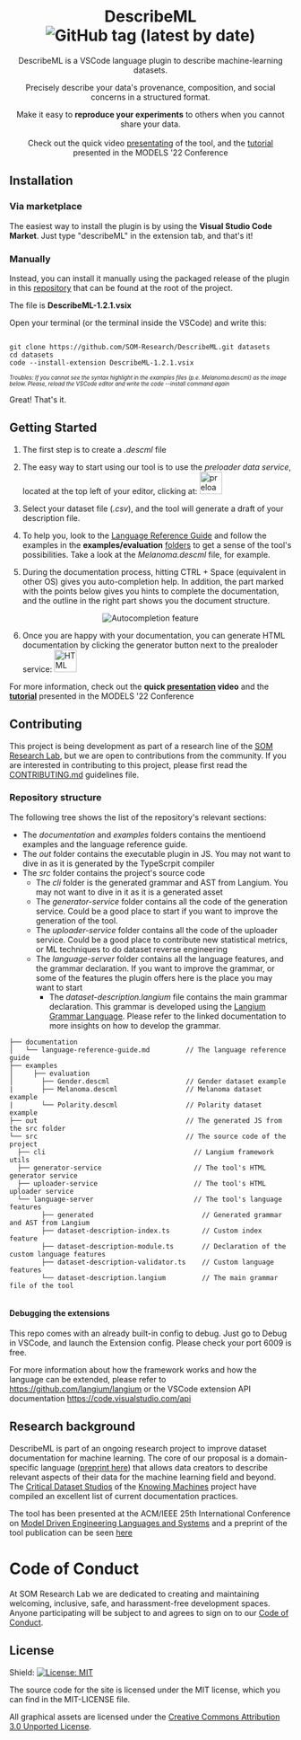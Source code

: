 <div align="center">

# DescribeML ![GitHub tag (latest by date)](https://img.shields.io/github/v/tag/SOM-Research/DescribeML?label=Version&style=for-the-badge)

DescribeML is a VSCode language plugin to describe machine-learning datasets. <br>

Precisely describe your data's provenance, composition, and social concerns in a structured format.


Make it easy to **reproduce your experiments** to others when you cannot share your data. <br>
<br>
Check out the quick video [presentating](https://www.youtube.com/watch?v=Bf3bhWB-UJY) of the tool, and the [tutorial](https://www.youtube.com/watch?v=1Of1qfuJKvY) presented in the MODELS '22 Conference

</div>

## Installation 

### Via marketplace

The easiest way to install the plugin is by using the **Visual Studio Code Market**. Just type "describeML" in the extension tab, and that's it!

### Manually

Instead, you can install it manually using the packaged release of the plugin in this [repository](https://github.com/SOM-Research/DescribeML) that can be found at the root of the project. 

The file is **DescribeML-1.2.1.vsix**

Open your terminal (or the terminal inside the VSCode) and write this:

```

git clone https://github.com/SOM-Research/DescribeML.git datasets
cd datasets 
code --install-extension DescribeML-1.2.1.vsix
```

<span style="font-size:0.7em;">*Troubles: If you cannot see the syntax highlight in the examples files (p.e. *Melanoma.descml*) as the image below. Please, reload the VSCode editor and write the code --install command again* </span>

Great! That's it.



## Getting Started

1) The first step is to create a *.descml* file

2) The easy way to start using our tool is to use the *preloader data service*,  located at the top left of your editor, clicking at: <img
  src="https://github.com/SOM-Research/DescribeML/blob/main/fileicons/cloud-computing.png?raw=true"
  alt="preloader service"
  title="Optional title"
  style="display: inline-block; margin: 0 auto; width: 40px">

3) Select your dataset file (*.csv*), and the tool will generate a draft of your description file.

4) To help you, look to the [Language Reference Guide](https://github.com/SOM-Research/DescribeML/blob/main/documentation/language-reference-guide.md) and follow the examples in the **examples/evaluation** [folders](https://github.com/SOM-Research/DescribeML/tree/main/examples/evaluation) to get a sense of the tool's possibilities. Take a look at the *Melanoma.descml* file, for example.
5) During the documentation process, hitting CTRL + Space (equivalent in other OS) gives you auto-completion help. In addition, the part marked with the points below gives you hints to complete the documentation, and the outline in the right part shows you the document structure.

<div align="center">

![Autocompletion feature](https://github.com/SOM-Research/DescribeML/blob/main/fileicons/Autcomplete.gif?raw=true)

</div>

6) Once you are happy with your documentation, you can generate HTML documentation by clicking the generator button next to the prealoder service: <img
  src="https://github.com/SOM-Research/DescribeML/blob/main/fileicons/html.png?raw=true"
  alt="HTML generator"
  title="Optional title"
  style="display: inline-block; margin: 0 auto; width: 40px">







For more information, check out the **quick [presentation](https://www.youtube.com/watch?v=Bf3bhWB-UJY) video** and the [**tutorial**](https://www.youtube.com/watch?v=1Of1qfuJKvY) presented in the MODELS '22 Conference




## Contributing

This project is being development as part of a research line of the [SOM Research Lab](https://som-research.github.io/), but we are open to contributions from the community. If you are interested in contributing to this project, please first read the [CONTRIBUTING.md](CONTRIBUTING.md) guidelines file.

### Repository structure

The following tree shows the list of the repository's relevant sections:

- The *documentation* and *examples* folders contains the mentioend examples and the language reference guide.
- The *out* folder contains the executable plugin in JS. You may not want to dive in as it is generated by the TypeScrpit compiler
- The *src* folder contains the project's source code
  - The *cli* folder is the generated grammar and AST from Langium. You may not want to dive in it as it is a generated asset
  - The *generator-service* folder contains all the code of the generation service. Could be a good place to start if you want to improve the generation of the tool.
  - The *uploader-service* folder contains all the code of the uploader service. Could be a good place to contribute new statistical metrics, or ML techniques to do dataset reverse engineering
  - The *language-server* folder contains all the language features, and the grammar declaration. If you want to improve the grammar, or some of the features the plugin offers here is the place you may want to start
    - The *dataset-description.langium* file contains the main grammar declaration. This grammar is developed using the [Langium Grammar Language](https://langium.org/docs/grammar-language/). Please refer to the linked documentation to more insights on how to develop the grammar.




```
├── documentation
│   └── language-reference-guide.md         // The language reference guide
├── examples
│     ├── evaluation
│       ├── Gender.descml                   // Gender dataset example
|       ├── Melanoma.descml                 // Melanoma dataset example
|       └── Polarity.descml                 // Polarity dataset example
├── out                                     // The generated JS from the src folder
└── src                                     // The source code of the project
  ├── cli                                     // Langium framework utils
  ├── generator-service                       // The tool's HTML generator service
  ├── uploader-service                        // The tool's HTML uploader service
  └── language-server                         // The tool's language features
        ├── generated                           // Generated grammar and AST from Langium
        ├── dataset-description-index.ts        // Custom index feature
        ├── dataset-description-module.ts       // Declaration of the custom language features
        ├── dataset-description-validator.ts    // Custom language features 
        └── dataset-description.langium         // The main grammar file of the tool
  
```




#### Debugging the extensions

This repo comes with an already built-in config to debug. Just go to Debug in VSCode, and launch the Extension config. Please check your port 6009 is free.
  
For more information about how the framework works and how the language can be extended, please refer to https://github.com/langium/langium or the VSCode extension API documentation https://code.visualstudio.com/api

## Research background

DescribeML is part of an ongoing research project to improve dataset documentation for machine learning. The core of our proposal is a domain-specific language ([preprint here](https://www.researchgate.net/publication/361836238_A_domain-specific_language_for_describing_machine_learning_datasets)) that allows data creators to describe relevant aspects of their data for the machine learning field and beyond. The [Critical Dataset Studios](https://knowingmachines.org/reading-list#dataset_documentation_practices) of the [Knowing Machines](https://knowingmachines.org) project have compiled an excellent list of current documentation practices.

The tool has been presented at the ACM/IEEE 25th International Conference on [Model Driven Engineering Languages and Systems](https://conf.researchr.org/home/models-2022) and a preprint of the tool publication can be seen [here](https://www.researchgate.net/publication/363256430_DescribeML_A_Tool_for_Describing_Machine_Learning_Datasets)



# Code of Conduct

At SOM Research Lab we are dedicated to creating and maintaining welcoming, inclusive, safe, and harassment-free development spaces. Anyone participating will be subject to and agrees to sign on to our [Code of Conduct](CODE_OF_CONDUCT.md).

## License

Shield: [![License: MIT](https://img.shields.io/badge/License-MIT-yellow.svg)](https://opensource.org/licenses/MIT)


The source code for the site is licensed under the MIT license, which you can find in the MIT-LICENSE file.

All graphical assets are licensed under the
[Creative Commons Attribution 3.0 Unported License](https://creativecommons.org/licenses/by/3.0/).
